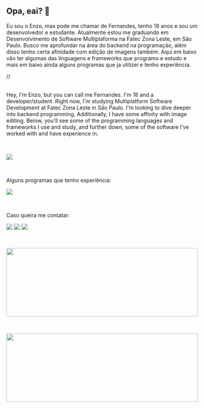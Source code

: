 ## Opa, eai? 👋
<!DOCTYPE html>
<html lang="en">
<head>
    <link rel="stylesheet" href="/styles.css">
    <meta charset="UTF-8">
    <meta name="viewport" content="width=device-width, initial-scale=1.0">
</head>
<body>
    <p>   Eu sou o Enzo, mas pode me chamar de Fernandes, tenho 18 anos e  sou um desenvolvedor e estudante. Atualmente estou me graduando em Desenvolvimento de Software Multiplaforma na Fatec Zona Leste, em São Paulo. Busco me aprofundar na área do backend na programação, além disso tenho certa afinidade com edição de imagens também. Aqui em baixo vão ter algumas das linguagens e frameworks que programo e estudo e mais em baixo ainda alguns programas que ja utilizei e tenho experiência.</p>
    // 
    <p> <br>  Hey, I'm Enzo, but you can call me Fernandes. I'm 18 and a developer/student. Right now, I'm studying Multiplatform Software Development at Fatec Zona Leste in São Paulo. I'm looking to dive deeper into backend programming. Additionally, I have some affinity with image editing. Below, you'll see some of the programming languages and frameworks I use and study, and further down, some of the software I've worked with and have experience in.</p>
      <p><br></p>
    <a href="https://skillicons.dev">
      <img src="https://skillicons.dev/icons?i=html,css,js,java,spring" />
    </a>
      <p><br></p>
    <p>Alguns programas que tenho experiência:</p>
    <a href="https://skillicons.dev">
      <img src="https://skillicons.dev/icons?i=vscode,eclipse,idea,ps,git" />
    </a>
    <p><br></p>
  <p>Caso queira me contatar:</p>
  <div>
    <a href="https://www.instagram.com/fernandes_223_/" target="_blank"><img loading="lazy" src="https://img.shields.io/badge/-Instagram-%23E4405F?style=for-the-badge&logo=instagram&logoColor=white" target="_blank"></a>
    <a href = "mailto:fernandesdenzo223@gmail.com"><img loading="lazy" src="https://img.shields.io/badge/Gmail-D14836?style=for-the-badge&logo=gmail&logoColor=white" target="_blank"></a>
    <a href="https://www.linkedin.com/in/fernandes-ez/" target="_blank"><img loading="lazy" src="https://img.shields.io/badge/-LinkedIn-%230077B5?style=for-the-badge&logo=linkedin&logoColor=white" target="_blank"></a>   
  </div>
  <p><br></p>
  <div>
    <a href="https://github.com/Fernandes-ez">
    <img loading="lazy" height="180em" width= "100%" src="https://github-readme-stats.vercel.app/api/top-langs/?username=Fernandes-ez&layout=compact&langs_count=7&theme=dracula"/>
      <p><br></p>
    <img loading="lazy" height="180em" width= "100%" src="https://github-readme-stats.vercel.app/api?fernandes-ez=anuraghazra&hide=contribs,prs"/>
  </div>
</body>
</html>
<!--
**Fernandes-ez/fernandes-ez** is a ✨ _special_ ✨ repository because its `README.md` (this file) appears on your GitHub profile.

Here are some ideas to get you started:

- 🔭 I’m currently working on ...
- 🌱 I’m currently learning ...
- 👯 I’m looking to collaborate on ...
- 🤔 I’m looking for help with ...
- 💬 Ask me about ...
- 📫 How to reach me: ...
- 😄 Pronouns: ...
- ⚡ Fun fact: ...
-->
